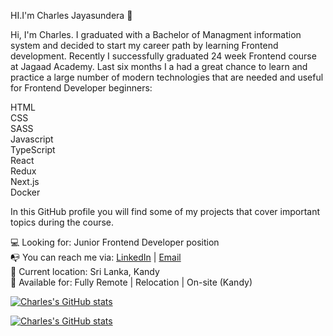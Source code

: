 HI.I'm Charles Jayasundera 👋

Hi, I'm Charles. I graduated with a Bachelor of Managment information system and decided to start my career path by learning Frontend development. Recently I successfully graduated 24 week Frontend course at Jagaad Academy. Last six months I a had a great chance to learn and practice a large number of modern technologies that are needed and useful for Frontend Developer beginners:

HTML <br>
CSS  <br>
SASS  <br>
Javascript <br>
TypeScript <br>
React <br>
Redux <br>
Next.js <br>
Docker <br>

In this GitHub profile you will find some of my projects that cover important topics during the course.

💻 Looking for: Junior Frontend Developer position <br>
📭 You can reach me via: [LinkedIn](https://www.linkedin.com/in/charles-j-504969109/) | [Email](mailto:charlsjayasundera@gmail.com)<br>
📌 Current location: Sri Lanka, Kandy <br>
🚀 Available for: Fully Remote | Relocation | On-site (Kandy) <br>



[![Charles's GitHub stats](https://github-readme-stats.vercel.app/api?username=charlsjay)](https://github.com/charlsjay/github-readme-stats)


[![Charles's GitHub stats](https://github-readme-stats.vercel.app/api?username=charlsjay&count_private=true&show_icons=true&theme=dark)](https://github.com/anuraghazra/github-readme-stats)
